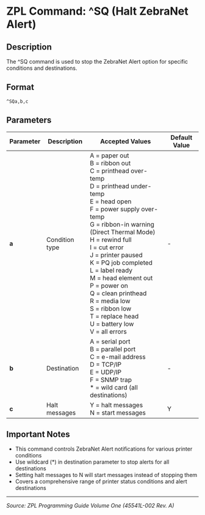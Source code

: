 # ZPL Command: ^SQ (Halt ZebraNet Alert)

## Description
The ^SQ command is used to stop the ZebraNet Alert option for specific conditions and destinations.

## Format
```
^SQa,b,c
```

## Parameters
| Parameter | Description | Accepted Values | Default Value |
|-----------|-------------|----------------|---------------|
| **a** | Condition type | A = paper out<br>B = ribbon out<br>C = printhead over-temp<br>D = printhead under-temp<br>E = head open<br>F = power supply over-temp<br>G = ribbon-in warning (Direct Thermal Mode)<br>H = rewind full<br>I = cut error<br>J = printer paused<br>K = PQ job completed<br>L = label ready<br>M = head element out<br>P = power on<br>Q = clean printhead<br>R = media low<br>S = ribbon low<br>T = replace head<br>U = battery low<br>V = all errors | - |
| **b** | Destination | A = serial port<br>B = parallel port<br>C = e-mail address<br>D = TCP/IP<br>E = UDP/IP<br>F = SNMP trap<br>* = wild card (all destinations) | - |
| **c** | Halt messages | Y = halt messages<br>N = start messages | Y |

## Important Notes
- This command controls ZebraNet Alert notifications for various printer conditions
- Use wildcard (*) in destination parameter to stop alerts for all destinations
- Setting halt messages to N will start messages instead of stopping them
- Covers a comprehensive range of printer status conditions and alert destinations

---
*Source: ZPL Programming Guide Volume One (45541L-002 Rev. A)*